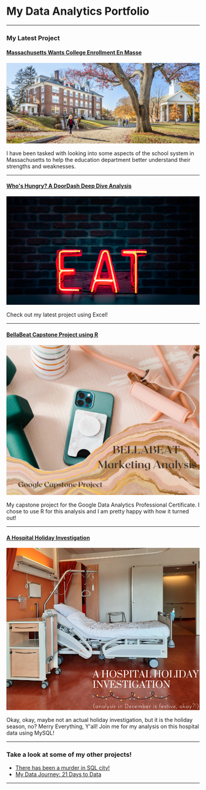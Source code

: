 # My Data Analytics Portfolio

---

### My Latest Project


#### [Massachusetts Wants College Enrollment En Masse](/MassachusettsEducationDashboard.md)
[<img src="images/MASSeduPic1.jpg?raw=true"/>](/MassachusettsEducationDashboard.md)

I have been tasked with looking into some aspects of the school system in Massachusetts to help the education department better understand
their strengths and weaknesses. 

---
#### [Who's Hungry? A DoorDash Deep Dive Analysis](https://www.linkedin.com/pulse/whos-hungry-doordash-deep-dive-analysis-jessi-jalbert/?trackingId=P0h2CZl1SqCYVzBr4M3U4g%3D%3D)
[<img src="images/Untitled design (1).png?raw=true"/>](https://www.linkedin.com/pulse/whos-hungry-doordash-deep-dive-analysis-jessi-jalbert/?trackingId=P0h2CZl1SqCYVzBr4M3U4g%3D%3D)

Check out my latest project using Excel!

---
#### [BellaBeat Capstone Project using R](https://www.kaggle.com/code/jessijalbert/bellabeat-data-analysis-capstone-project?kernelSessionId=106378749)
[<img src="images/BellaBeat Marketing Analysis.png?raw=true"/>](https://www.kaggle.com/code/jessijalbert/bellabeat-data-analysis-capstone-project?kernelSessionId=106378749)

My capstone project for the Google Data Analytics Professional Certificate. I chose to use R for this analysis and I am pretty happy with how it turned out! 

---
#### [A Hospital Holiday Investigation](/HospitalProject.md)
[<img src="images/hospitalinvestigation.png?raw=true"/>](/HospitalProject.md)

Okay, okay, maybe not an actual holiday investigation, but it is the holiday season, no? Merry Everything, Y'all! Join me for my analysis
on this hospital data using MySQL!

---
### Take a look at some of my other projects!
- [There has been a murder in SQL city!](https://www.linkedin.com/pulse/help-me-solve-murder-mystery-jessi-jalbert/?trackingId=ihp11m3PRBSUr4ML%2Bu%2F2kw%3D%3D)
- [My Data Journey: 21 Days to Data](https://www.linkedin.com/pulse/my-data-journey-21-days-jessi-jalbert/?trackingId=GU%2F74%2BdmR866GsRQecxJkw%3D%3D)

---




